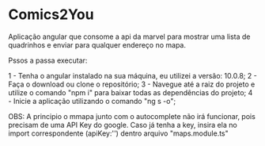 # Comics2You
Aplicação angular  que consome a api da marvel para mostrar uma lista de quadrinhos e enviar para qualquer endereço no mapa.

Pssos a passa executar:

1 - Tenha o angular instalado na sua máquina, eu utilizei a versão: 10.0.8;
2 - Faça o download ou clone o repositório;
3 - Navegue até a raiz do projeto e utilize o comando "npm i" para baixar todas as dependências do projeto;
4 - Inicie a aplicação utilizando o comando "ng s -o";

OBS:  A principio o mmapa junto com o autocomplete não irá funcionar, pois precisam de uma API Key do google. Caso já tenha a key, insira ela no import correspondente (apiKey:'') dentro arquivo "maps.module.ts" 
